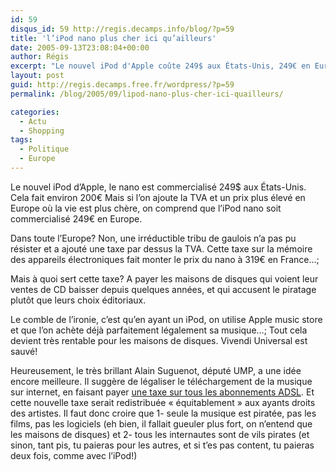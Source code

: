 ```yaml
---
id: 59
disqus_id: 59 http://regis.decamps.info/blog/?p=59
title: 'l’iPod nano plus cher ici qu’ailleurs'
date: 2005-09-13T23:08:04+00:00
author: Régis
excerpt: "Le nouvel iPod d'Apple coûte 249$ aux États-Unis, 249€ en Europe... et 319€ en France."
layout: post
guid: http://regis.decamps.free.fr/wordpress/?p=59
permalink: /blog/2005/09/lipod-nano-plus-cher-ici-quailleurs/

categories:
  - Actu
  - Shopping
tags:
  - Politique
  - Europe
---
```

Le nouvel iPod d’Apple, le nano est commercialisé 249$ aux États-Unis. Cela fait environ 200€ Mais si l’on ajoute la TVA et un prix plus élevé en Europe où la vie est plus chère, on comprend que l’iPod nano soit commercialisé 249€ en Europe.

Dans toute l’Europe? Non, une irréductible tribu de gaulois n’a pas pu résister et a ajouté une taxe par dessus la TVA. Cette taxe sur la mémoire des appareils électroniques fait monter le prix du nano à 319€ en France…;

Mais à quoi sert cette taxe? A payer les maisons de disques qui voient leur ventes de CD baisser depuis quelques années, et qui accusent le piratage plutôt que leurs choix éditoriaux.

Le comble de l’ironie, c’est qu’en ayant un iPod, on utilise Apple music store et que l’on achète déjà parfaitement légalement sa musique…; Tout cela devient très rentable pour les maisons de disques. Vivendi Universal est sauvé!

Heureusement, le très brillant Alain Suguenot, député UMP, a une idée encore meilleure. Il suggère de légaliser le téléchargement de la musique sur internet, en faisant payer [une taxe sur tous les abonnements ADSL](http://www.droit-technologie.org/legislations/prop_loi_130705_p2p.pdf). Et cette nouvelle taxe serait redistribuée « équitablement » aux ayants droits des artistes. Il faut donc croire que 1- seule la musique est piratée, pas les films, pas les logiciels (eh bien, il fallait gueuler plus fort, on n’entend que les maisons de disques) et 2- tous les internautes sont de vils pirates (et sinon, tant pis, tu paieras pour les autres, et si t’es pas content, tu paieras deux fois, comme avec l’iPod!)

